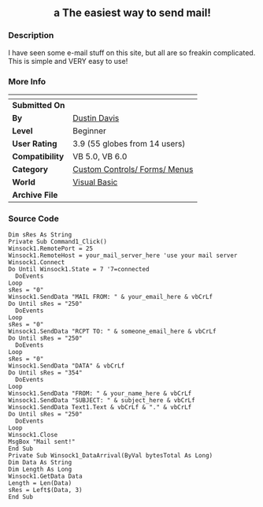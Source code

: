 ﻿<div align="center">

## a The easiest way to send mail\!


</div>

### Description

I have seen some e-mail stuff on this site, but all are so freakin complicated. This is simple and VERY easy to use!
 
### More Info
 


<span>             |<span>
---                |---
**Submitted On**   |
**By**             |[Dustin Davis](https://github.com/Planet-Source-Code/PSCIndex/blob/master/ByAuthor/dustin-davis.md)
**Level**          |Beginner
**User Rating**    |3.9 (55 globes from 14 users)
**Compatibility**  |VB 5\.0, VB 6\.0
**Category**       |[Custom Controls/ Forms/  Menus](https://github.com/Planet-Source-Code/PSCIndex/blob/master/ByCategory/custom-controls-forms-menus__1-4.md)
**World**          |[Visual Basic](https://github.com/Planet-Source-Code/PSCIndex/blob/master/ByWorld/visual-basic.md)
**Archive File**   |[](https://github.com/Planet-Source-Code/dustin-davis-a-the-easiest-way-to-send-mail__1-5325/archive/master.zip)





### Source Code

```
Dim sRes As String
Private Sub Command1_Click()
Winsock1.RemotePort = 25
Winsock1.RemoteHost = your_mail_server_here 'use your mail server
Winsock1.Connect
Do Until Winsock1.State = 7 '7=connected
  DoEvents
Loop
sRes = "0"
Winsock1.SendData "MAIL FROM: " & your_email_here & vbCrLf
Do Until sRes = "250"
  DoEvents
Loop
sRes = "0"
Winsock1.SendData "RCPT TO: " & someone_email_here & vbCrLf
Do Until sRes = "250"
  DoEvents
Loop
sRes = "0"
Winsock1.SendData "DATA" & vbCrLf
Do Until sRes = "354"
  DoEvents
Loop
Winsock1.SendData "FROM: " & your_name_here & vbCrLf
Winsock1.SendData "SUBJECT: " & subject_here & vbCrLf
Winsock1.SendData Text1.Text & vbCrLf & "." & vbCrLf
Do Until sRes = "250"
  DoEvents
Loop
Winsock1.Close
MsgBox "Mail sent!"
End Sub
Private Sub Winsock1_DataArrival(ByVal bytesTotal As Long)
Dim Data As String
Dim Length As Long
Winsock1.GetData Data
Length = Len(Data)
sRes = Left$(Data, 3)
End Sub
```

